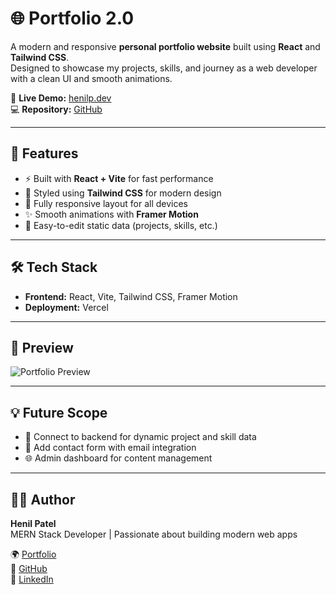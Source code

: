 # 🌐 Portfolio 2.0

A modern and responsive **personal portfolio website** built using **React** and **Tailwind CSS**.  
Designed to showcase my projects, skills, and journey as a web developer with a clean UI and smooth animations.

🔗 **Live Demo:** [henilp.dev](https://henilp.dev)  
💻 **Repository:** [GitHub](https://github.com/Henil29/Portfolio2.0)

---

## 🚀 Features

- ⚡ Built with **React + Vite** for fast performance  
- 🎨 Styled using **Tailwind CSS** for modern design  
- 📱 Fully responsive layout for all devices  
- ✨ Smooth animations with **Framer Motion**  
- 🧩 Easy-to-edit static data (projects, skills, etc.)

---

## 🛠️ Tech Stack

- **Frontend:** React, Vite, Tailwind CSS, Framer Motion  
- **Deployment:** Vercel  

---

## 📸 Preview

![Portfolio Preview](https://lh3.googleusercontent.com/d/1zI8CLjOSU7wevV6BYdGZ1TyVOdQmIJ9U)

---

## 💡 Future Scope

- 🔗 Connect to backend for dynamic project and skill data  
- 📨 Add contact form with email integration  
- 🌐 Admin dashboard for content management  

---

## 👨‍💻 Author

**Henil Patel**  
MERN Stack Developer | Passionate about building modern web apps  

🌍 [Portfolio](https://henilp.dev)  
🐙 [GitHub](https://github.com/Henil29)  
💼 [LinkedIn](https://linkedin.com/in/henil29)
